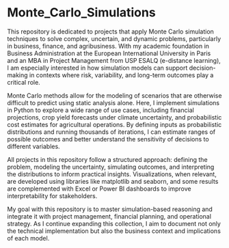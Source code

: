 # Monte_Carlo_Simulations

This repository is dedicated to projects that apply Monte Carlo simulation techniques to solve complex, uncertain, and dynamic problems, particularly in business, finance, and agribusiness. With my academic foundation in Business Administration at the European International University in Paris and an MBA in Project Management from USP ESALQ (e-distance learning), I am especially interested in how simulation models can support decision-making in contexts where risk, variability, and long-term outcomes play a critical role.

Monte Carlo methods allow for the modeling of scenarios that are otherwise difficult to predict using static analysis alone. Here, I implement simulations in Python to explore a wide range of use cases, including financial projections, crop yield forecasts under climate uncertainty, and probabilistic cost estimates for agricultural operations. By defining inputs as probabilistic distributions and running thousands of iterations, I can estimate ranges of possible outcomes and better understand the sensitivity of decisions to different variables.

All projects in this repository follow a structured approach: defining the problem, modeling the uncertainty, simulating outcomes, and interpreting the distributions to inform practical insights. Visualizations, when relevant, are developed using libraries like matplotlib and seaborn, and some results are complemented with Excel or Power BI dashboards to improve interpretability for stakeholders.

My goal with this repository is to master simulation-based reasoning and integrate it with project management, financial planning, and operational strategy. As I continue expanding this collection, I aim to document not only the technical implementation but also the business context and implications of each model.
